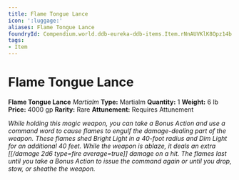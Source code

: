 ```yaml
---
title: Flame Tongue Lance
icon: ':luggage:'
aliases: Flame Tongue Lance
foundryId: Compendium.world.ddb-eureka-ddb-items.Item.rNnAUVKlK8Opz14b
tags:
- Item
---
```


# Flame Tongue Lance

**Flame Tongue Lance**
_Martialm_
**Type:** Martialm
**Quantity:** 1
**Weight:** 6 lb
**Price:** 4000 gp
**Rarity:** Rare
**Attunement:** Requires Attunement

*While holding this magic weapon, you can take a Bonus Action and use a command word to cause flames to engulf the damage-dealing part of the weapon. These flames shed Bright Light in a 40-foot radius and Dim Light for an additional 40 feet. While the weapon is ablaze, it deals an extra  [[/damage 2d6 type=fire average=true]] damage on a hit. The flames last until you take a Bonus Action to issue the command again or until you drop, stow, or sheathe the weapon.*
